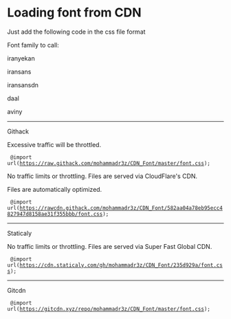 # Loading font from CDN
Just add the following code in the css file format

Font family to call:

iranyekan

iransans

iransansdn

daal

aviny

-----------------------------------------------------------------------------
Githack

Excessive traffic will be throttled.

<code> @import url(https://raw.githack.com/mohammadr3z/CDN_Font/master/font.css); </code>


No traffic limits or throttling. Files are served via CloudFlare's CDN.

Files are automatically optimized.


<code> @import url(https://rawcdn.githack.com/mohammadr3z/CDN_Font/582aa04a78eb95ecc4827947d8158ae31f355bbb/font.css); </code>

-----------------------------------------------------------------------------
Staticaly

No traffic limits or throttling. Files are served via Super Fast Global CDN.


<code> @import url(https://cdn.staticaly.com/gh/mohammadr3z/CDN_Font/235d929a/font.css); </code>

-----------------------------------------------------------------------------
Gitcdn

<code> @import url(https://gitcdn.xyz/repo/mohammadr3z/CDN_Font/master/font.css); </code>






